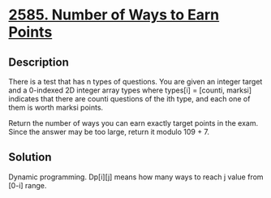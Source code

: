 # [2585. Number of Ways to Earn Points](https://leetcode.com/problems/number-of-ways-to-earn-points/)
## Description
There is a test that has n types of questions. You are given an integer target and a 0-indexed 2D integer array types where types[i] = [counti, marksi] indicates that there are counti questions of the ith type, and each one of them is worth marksi points.

Return the number of ways you can earn exactly target points in the exam. Since the answer may be too large, return it modulo 109 + 7.
## Solution
Dynamic programming. Dp[i][j] means how many ways to reach j value from [0-i] range.
